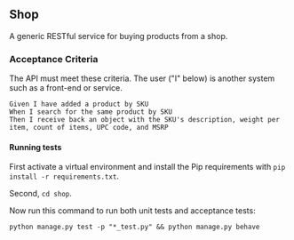 ## Shop
A generic RESTful service for buying products from a shop.

### Acceptance Criteria
The API must meet these criteria.  The user ("I" below) is another system such as a front-end or service.

```gherkin
Given I have added a product by SKU
When I search for the same product by SKU
Then I receive back an object with the SKU's description, weight per item, count of items, UPC code, and MSRP
```

#### Running tests
First activate a virtual environment and install the Pip requirements with `pip install -r requirements.txt`.

Second, `cd shop`.

Now run this command to run both unit tests and acceptance tests:

```text
python manage.py test -p "*_test.py" && python manage.py behave
```
